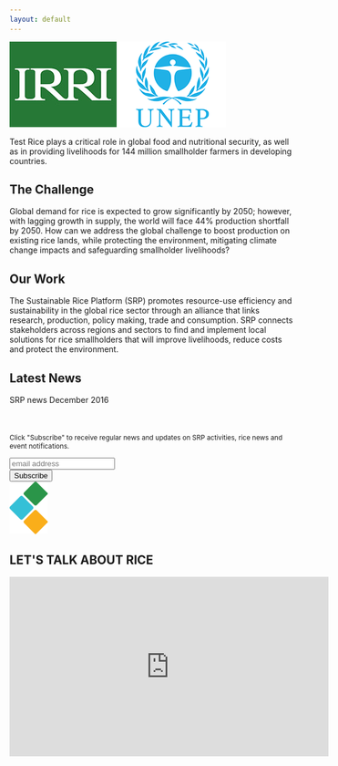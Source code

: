 ```yaml
---
layout: default
---
```

<section class="home">
    <div class="container member-login-wrap">
        <div class="row">
            <div class="col-md-7"></div>
            <div class="col-md-5">
                <div class="logo-container text-center">
                    <img src="/assets/images/irri_logo.jpg" alt="">
                    <img src="/assets/images/unep_logo.png" alt="">
                </div>
                <p>Test Rice plays a critical role in global food and nutritional security, as well as in providing livelihoods for 144 million smallholder farmers in developing countries.</p>
                <h2 class="green">The Challenge</h2>
                <p>Global demand for rice is expected to grow significantly by 2050; however, with lagging growth in supply, the world will face 44% production shortfall by 2050. How can we address the global challenge to boost production on existing rice lands, while protecting the environment, mitigating climate change impacts and safeguarding smallholder livelihoods?</p>
                <h2 class="green">Our Work</h2>
                <p>The Sustainable Rice Platform (SRP) promotes resource-use efficiency and sustainability in the global rice sector through an alliance that links research, production, policy making, trade and consumption. SRP connects stakeholders across regions and sectors to find and implement local solutions for rice smallholders that will improve livelihoods, reduce costs and protect the environment.</p>
                <h2 class="green">Latest News</h2>
                <p>SRP news December 2016</p>
                <div class="subscribe-wrapper" style="margin-top: 50px;">
                    <p style="line-height: 1;"><small>Click "Subscribe" to receive regular news and updates on SRP activities, rice news and event notifications.</small></p>
                    <div class="row">
                        <div class="col-sm-9">
                            <input type="text" class="form-control" placeholder="email address">
                        </div>
                        <div class="col-sm-3">
                            <button class="btn btn-primary btn-block">Subscribe</button>
                        </div>
                    </div>
                </div>
            </div>
        </div>
        <div class="heading-container margin top bottom">
            <div class="header">
                <img src="/assets/images/header-icon.png" alt="">
                <h1>LET'S TALK ABOUT RICE</h1>
            </div>
        </div>
        <div class="row">
            <div class="col-md-8 col-md-offset-2">
                <div class="video-container">
                    <iframe width="560" height="315" src="https://www.youtube.com/embed/SaTHqzN8qLo" frameborder="0" allowfullscreen></iframe>
                </div>
            </div>
        </div>
    </div>
</section>
<!-- <section class="avp-video">
    <div class="play-button-container">
        <div class="container">
            <div class="row">
                <div class="col-md-6 col-md-offset-3">
                    <div class="video-embed">
                        <iframe width="560" height="315" src="https://www.youtube.com/embed/SaTHqzN8qLo" frameborder="0" allowfullscreen></iframe>
                    </div>
                </div>
            </div>
        </div>
    </div>
</section> -->
